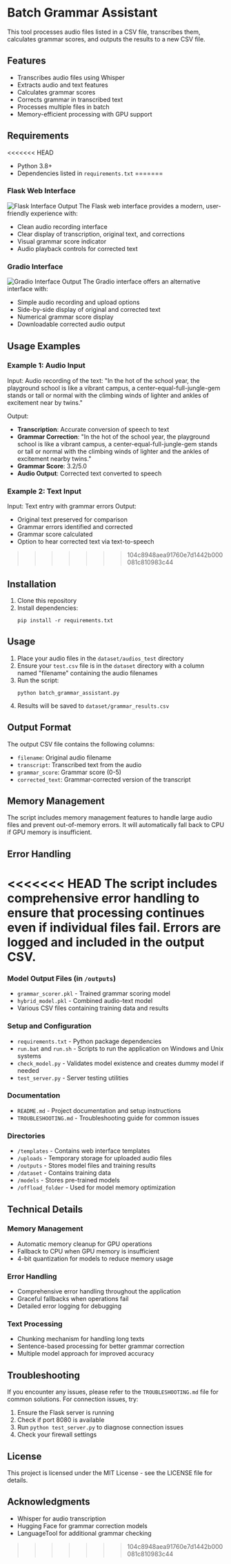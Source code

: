# Batch Grammar Assistant

This tool processes audio files listed in a CSV file, transcribes them, calculates grammar scores, and outputs the results to a new CSV file.

## Features

- Transcribes audio files using Whisper
- Extracts audio and text features
- Calculates grammar scores
- Corrects grammar in transcribed text
- Processes multiple files in batch
- Memory-efficient processing with GPU support

## Requirements

<<<<<<< HEAD
- Python 3.8+
- Dependencies listed in `requirements.txt`
=======
### Flask Web Interface
![Flask Interface Output](images/image_02.png)
The Flask web interface provides a modern, user-friendly experience with:
- Clean audio recording interface
- Clear display of transcription, original text, and corrections
- Visual grammar score indicator
- Audio playback controls for corrected text

### Gradio Interface
![Gradio Interface Output](images/image_01.png)
The Gradio interface offers an alternative interface with:
- Simple audio recording and upload options
- Side-by-side display of original and corrected text
- Numerical grammar score display
- Downloadable corrected audio output

## Usage Examples

### Example 1: Audio Input
Input: Audio recording of the text:
"In the hot of the school year, the playground school is like a vibrant campus, a center-equal-full-jungle-gem stands or tall or normal with the climbing winds of lighter and ankles of excitement near by twins."

Output:
- **Transcription**: Accurate conversion of speech to text
- **Grammar Correction**: "In the hot of the school year, the playground school is like a vibrant campus, a center-equal-full-jungle-gem stands or tall or normal with the climbing winds of lighter and the ankles of excitement nearby twins."
- **Grammar Score**: 3.2/5.0
- **Audio Output**: Corrected text converted to speech

### Example 2: Text Input
Input: Text entry with grammar errors
Output:
- Original text preserved for comparison
- Grammar errors identified and corrected
- Grammar score calculated
- Option to hear corrected text via text-to-speech
>>>>>>> 104c8948aea91760e7d1442b000081c810983c44

## Installation

1. Clone this repository
2. Install dependencies:
   ```
   pip install -r requirements.txt
   ```

## Usage

1. Place your audio files in the `dataset/audios_test` directory
2. Ensure your `test.csv` file is in the `dataset` directory with a column named "filename" containing the audio filenames
3. Run the script:
   ```
   python batch_grammar_assistant.py
   ```
4. Results will be saved to `dataset/grammar_results.csv`

## Output Format

The output CSV file contains the following columns:
- `filename`: Original audio filename
- `transcript`: Transcribed text from the audio
- `grammar_score`: Grammar score (0-5)
- `corrected_text`: Grammar-corrected version of the transcript

## Memory Management

The script includes memory management features to handle large audio files and prevent out-of-memory errors. It will automatically fall back to CPU if GPU memory is insufficient.

## Error Handling

<<<<<<< HEAD
The script includes comprehensive error handling to ensure that processing continues even if individual files fail. Errors are logged and included in the output CSV. 
=======
### Model Output Files (in `/outputs`)
- `grammar_scorer.pkl` - Trained grammar scoring model
- `hybrid_model.pkl` - Combined audio-text model
- Various CSV files containing training data and results

### Setup and Configuration
- `requirements.txt` - Python package dependencies
- `run.bat` and `run.sh` - Scripts to run the application on Windows and Unix systems
- `check_model.py` - Validates model existence and creates dummy model if needed
- `test_server.py` - Server testing utilities

### Documentation
- `README.md` - Project documentation and setup instructions
- `TROUBLESHOOTING.md` - Troubleshooting guide for common issues

### Directories
- `/templates` - Contains web interface templates
- `/uploads` - Temporary storage for uploaded audio files
- `/outputs` - Stores model files and training results
- `/dataset` - Contains training data
- `/models` - Stores pre-trained models
- `/offload_folder` - Used for model memory optimization

## Technical Details

### Memory Management
- Automatic memory cleanup for GPU operations
- Fallback to CPU when GPU memory is insufficient
- 4-bit quantization for models to reduce memory usage

### Error Handling
- Comprehensive error handling throughout the application
- Graceful fallbacks when operations fail
- Detailed error logging for debugging

### Text Processing
- Chunking mechanism for handling long texts
- Sentence-based processing for better grammar correction
- Multiple model approach for improved accuracy

## Troubleshooting

If you encounter any issues, please refer to the `TROUBLESHOOTING.md` file for common solutions. For connection issues, try:

1. Ensure the Flask server is running
2. Check if port 8080 is available
3. Run `python test_server.py` to diagnose connection issues
4. Check your firewall settings

## License

This project is licensed under the MIT License - see the LICENSE file for details.

## Acknowledgments

- Whisper for audio transcription
- Hugging Face for grammar correction models
- LanguageTool for additional grammar checking 
>>>>>>> 104c8948aea91760e7d1442b000081c810983c44
